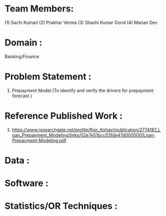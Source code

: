 # Team Members:
(1) Sachi Kumari
(2) Prakhar Verma
(3) Shashi Kumar Gond
(4) Manan Dev
# Domain :
Banking/Finance
# Problem Statement :
1) Prepayment Model.(To identify and verify the drivers for prepayment forecast.) 
# Reference Published Work :
1) https://www.researchgate.net/profile/Ron_Kohavi/publication/2774187_Loan_Prepayment_Modeling/links/02e7e51bcc03fde47d000000/Loan-Prepayment-Modeling.pdf
# Data :
# Software :
# Statistics/OR Techniques :
